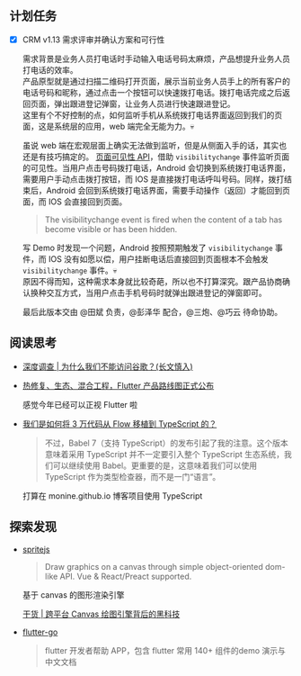 ## 计划任务

- [x] CRM v1.13 需求评审并确认方案和可行性

	需求背景是业务人员打电话时手动输入电话号码太麻烦，产品想提升业务人员打电话的效率。  
	产品原型就是通过扫描二维码打开页面，展示当前业务人员手上的所有客户的电话号码和昵称，通过点击一个按钮可以快速拨打电话。拨打电话完成之后返回页面，弹出跟进登记弹窗，让业务人员进行快速跟进登记。  
	这里有个不好控制的点，如何监听手机从系统拨打电话界面返回到我们的页面，这是系统层的应用，web 端完全无能为力。💀

	虽说 web 端在宏观层面上确实无法做到监听，但是从侧面入手的话，其实也还是有技巧搞定的。 [页面可见性 API](https://developer.mozilla.org/zh-CN/docs/Web/API/Page_Visibility_API)，借助 `visibilitychange` 事件监听页面的可见性。当用户点击号码拨打电话，Android 会切换到系统拨打电话界面，需要用户手动点击拨打按钮，而 IOS 是直接拨打电话呼叫号码。同样，拨打结束后，Android 会回到系统拨打电话界面，需要手动操作（返回）才能回到页面，而 IOS 会直接回到页面。

	> The visibilitychange event is fired when the content of a tab has become visible or has been hidden.

	写 Demo 时发现一个问题，Android 按照预期触发了 `visibilitychange` 事件，而 IOS 没有如愿以偿，用户挂断电话后直接回到页面根本不会触发 `visibilitychange` 事件。💀  
	原因不得而知，这种需求本身就比较奇葩，所以也不打算深究。跟产品协商确认换种交互方式，当用户点击手机号码时就弹出跟进登记的弹窗即可。

	最后此版本交由 @田斌 负责，@彭泽华 配合，@三炮、@巧云 待命协助。

## 阅读思考

- [深度调查 | 为什么我们不能访问谷歌？(长文慎入)](https://medium.com/@moreless/%E6%B7%B1%E5%BA%A6%E8%B0%83%E6%9F%A5-%E4%B8%BA%E4%BB%80%E4%B9%88%E6%88%91%E4%BB%AC%E4%B8%8D%E8%83%BD%E8%AE%BF%E9%97%AE%E8%B0%B7%E6%AD%8C-%E9%95%BF%E6%96%87%E6%85%8E%E5%85%A5-be7f4611780)

- [热修复、生态、混合工程，Flutter 产品路线图正式公布](https://zhuanlan.zhihu.com/p/55169974)

	感觉今年已经可以正视 Flutter 啦

- [我们是如何将 3 万代码从 Flow 移植到 TypeScript 的？](https://www.infoq.cn/article/2_bXlxhUgmZE6lwK1E5K)

	> 不过，Babel 7（支持 TypeScript）的发布引起了我的注意。这个版本意味着采用 TypeScript 并不一定要引入整个 TypeScript 生态系统，我们可以继续使用 Babel。更重要的是，这意味着我们可以使用 TypeScript 作为类型检查器，而不是一门“语言”。

	打算在 monine.github.io 博客项目使用 TypeScript


## 探索发现

- [spritejs](https://github.com/spritejs/spritejs)

	> Draw graphics on a canvas through simple object-oriented dom-like API. Vue & React/Preact supported.

	基于 canvas 的图形渲染引擎

	[干货 | 跨平台 Canvas 绘图引擎背后的黑科技](https://mp.weixin.qq.com/s/8J-uDw0qwDbj21UkQch2KA)

- [flutter-go](https://github.com/alibaba/flutter-go)

	> flutter 开发者帮助 APP，包含 flutter 常用 140+ 组件的demo 演示与中文文档
